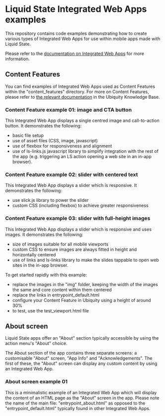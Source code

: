 # Liquid State Integrated Web Apps examples

This repository contains code examples demonstrating how to create various types of Integrated Web Apps for use within mobile apps made with Liquid State.

Please refer to the [documentation on Integrated Web Apps](https://liquidstate.atlassian.net/wiki/display/LSKB/Integrated+Web+Apps) for more information.


## Content Features

You can find examples of Integrated Web Apps used as Content Features within the "content_features" directory.
For more on Content Features, please refer to [the relevant documentation](https://liquidstate.atlassian.net/wiki/display/LSKB/Content+Features) in the Ubiquity Knowledge Base.

### Content Feature example 01: image and CTA button

This Integrated Web App displays a single centred image and call-to-action button. It demonstrates the following:

* basic file setup
* use of asset files (CSS, image, javascript)
* use of flexbox for responsiveness and alignment
* use of ls-links.js javascript library to simplify integration with the rest of the app (e.g. triggering an LS action opening a web site in an in-app browser).

### Content Feature example 02: slider with centered text

This Integrated Web App displays a slider which is responsive. It demonstrates the following:

* use slick.js library to power the slider
* custom CSS (including flexbox) to achieve greater responsiveness


### Content Feature example 03: slider with full-height images

This Integrated Web App displays a slider which is responsive and uses images.
It demonstrates the following:

* size of images suitable for all mobile viewports
* custom CSS to ensure images are always fitted in height and horizontally centered
* use of links and ls-links library to make the slides tappable to open web sites in the in-app browser.
 
To get started rapidly with this example:
* replace the images in the "img" folder, keeping the width of the images the same and core content within them centered
* replace the links in entrypoint_default.html
* configure your Content Feature in Ubiquity using a height of around 30%
* to test, use the test_viewport.html file


## About screen

Liquid State apps offer an "About" section typically accessible by using the action menu's "About" choice.

The About section of the app contains three separate screens: a customisable "About" screen, "App Info" and "Acknowledgements". The first of these, the "About" screen can display any custom content by using an Integrated Web App.

### About screen example 01

This is a minimalistic example of an Integrated Web App which will display the content of an HTML page as the "About" screen in the app.
Please note the name of the main file: "entrypoint_about.html" as opposed to the "entrypoint_default.html" typically found in other Integrated Web Apps.




